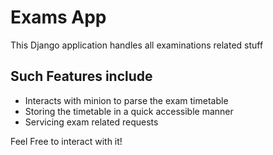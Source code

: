 # Exams App

This Django application handles all examinations related stuff

## Such Features include

- Interacts with minion to parse the exam timetable
- Storing the timetable in a quick accessible manner
- Servicing exam related requests

Feel Free to interact with it!
